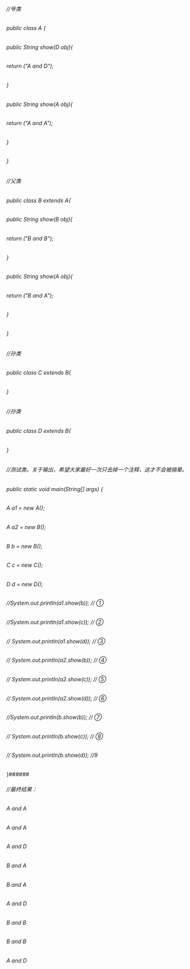 ###### //爷类
###### public class A {
###### public String show(D obj){
###### return ("A and D");
###### }
###### public String show(A obj){
###### return ("A and A");
###### }
###### }
###### //父类
###### public class B extends A{
###### public String show(B obj){
###### return ("B and B");
###### }
###### public String show(A obj){
###### return ("B and A");
###### }
###### }

###### //孙类
###### public class C extends B{

###### }
###### //孙类
###### public class D extends B{

###### }
###### //测试类。关于输出，希望大家最好一次只去掉一个注释，这才不会被搞晕。

###### public static void main(String[] args) {
###### A a1 = new A();
###### A a2 = new B();
###### B b = new B();
###### C c = new C();
###### D d = new D();
###### //System.out.println(a1.show(b)); // ①
###### //System.out.println(a1.show(c)); // ②
###### // System.out.println(a1.show(d)); // ③
###### // System.out.println(a2.show(b)); // ④
###### // System.out.println(a2.show(c)); // ⑤
###### // System.out.println(a2.show(d)); // ⑥
###### //System.out.println(b.show(b)); // ⑦
###### // System.out.println(b.show(c)); // ⑧
###### // System.out.println(b.show(d)); //9
}###### 

###### //最终结果：

###### A and A
###### A and A
###### A and D
###### B and A
###### B and A
###### A and D
###### B and B
###### B and B
###### A and D

